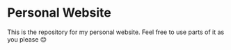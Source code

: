 # Personal Website
This is the repository for my personal website. Feel free to use parts of it as you please 😊
